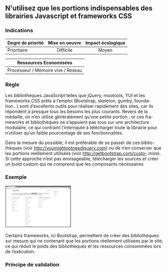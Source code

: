 ## N'utilisez que les portions indispensables des librairies Javascript et frameworks CSS
### Indications
| Degré de priorité |      Mise en oeuvre       |  Impact écologique    | 
|-------------------|:-------------------------:|:---------------------:|
|  Prioritaire      |   Difficile               | Moyen                 | 


|Ressources Economisées                                      |
|:----------------------------------------------------------:|
|  Processeur / Mémoire vive / Réseau |

### Règle
Les bibliothèques JavaScript telles que jQuery, mootools, YUI et les frameworks CSS prêts à l’emploi (Bootstrap, skeleton, gumby, founda- tion…) sont d’excellents outils pour réaliser rapidement des sites, car ils répondent à presque tous les besoins les plus courants. Revers de la médaille, on n’en utilise généralement qu’une petite portion ; or ces fra- meworks et bibliothèques ne s’appuient pas tous sur une architecture modulaire, ce qui contraint l’internaute à télécharger toute la librairie pour n’utiliser qu’un faible pourcentage de ses fonctionnalités.

Dans la mesure du possible, il est préférable de se passer de ces biblio- thèques (voir http://youmightnotneedjquery.com) ou de n’en conserver que les portions réellement utilisées (voir http://getbootstrap.com/custo- mize). Si cette approche n’est pas envisageable, télécharger les sources et créer un build custom qui ne comprend que les composants nécessaires

### Exemple
![img_1.png](img_1.png)

Certains frameworks, ici Bootstrap, permettent de créer des bibliothèques sur mesure qui ne contenant que les portions réellement utilisées par le site, ce qui réduit le poids des bibliothèques et les ressources consommées lors de l’exécution.

### Principe de validation
